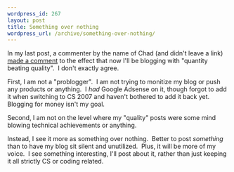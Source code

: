 ```yaml
--- 
wordpress_id: 267
layout: post
title: Something over nothing
wordpress_url: /archive/something-over-nothing/
---
```


<p>In my last post, a commenter by the name of Chad (and didn&#39;t leave a link) <a href="http://qgyen.net/archive/2007/02/07/changing-blogging-style.aspx#comments">made a comment</a> to the effect that now I&#39;ll be blogging with &quot;quantity beating quality&quot;.&nbsp; I don&#39;t exactly agree.</p> <p>First, I am not a &quot;problogger&quot;.&nbsp; I am not trying to monitize my blog or push any products or anything.&nbsp; I <em>had</em> Google Adsense on it, though forgot to add it when switching to CS 2007 and haven&#39;t bothered to add it back yet.&nbsp; Blogging for money isn&#39;t my goal.</p> <p>Second, I am not on the level where my &quot;quality&quot; posts were some mind blowing technical achievements or anything.</p> <p>Instead, I see it more as something over nothing.&nbsp; Better to post <em>something</em> than to have my blog sit silent and&nbsp;unutilized.&nbsp; Plus, it will be more of my voice.&nbsp; I see something interesting, I&#39;ll post about it, rather than just keeping it all strictly CS or coding related.</p>
         
